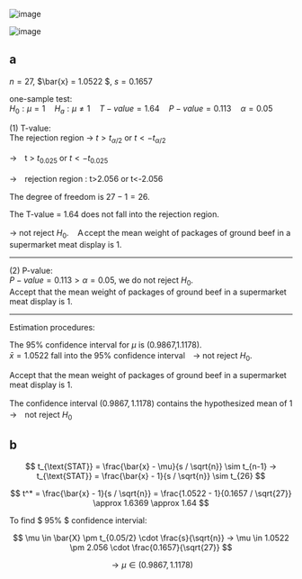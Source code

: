 ![image](https://github.com/user-attachments/assets/1db242bc-28ab-41d4-a108-5fd551c7d05a)

![image](https://github.com/user-attachments/assets/3f16854b-0322-4d59-b52c-8e344e5912d6)

## a

$n = 27$, $\bar{x} = 1.0522 $, $s = 0.1657$


one-sample test:  
$H_0:\mu=1 \quad H_a:\mu \neq 1 \quad T-value = 1.64 \quad P-value = 0.113 \quad \alpha = 0.05$  

(1) T-value:  
The rejection region → $t>t_{\alpha/2}$ or $t<-t_{\alpha/2}$ 

→　t > $t_{0.025}$ or $t<-t_{0.025}$  

→　rejection region : t>2.056 or t<-2.056

The degree of freedom is $27-1=26$.

The T-value = 1.64 does not fall into the rejection region.  

→ not reject $H_0$.　Ａccept the mean weight of packages of ground beef in a supermarket meat display is 1.  

---

(2) P-value:  
$P-value = 0.113 > \alpha = 0.05$, we do not reject $H_0$.  
Accept that the mean weight of packages of ground beef in a supermarket meat display is 1.  

---
    
Estimation procedures:  

The 95% confidence interval for $\mu$ is (0.9867,1.1178).  
$\bar{x} = 1.0522$ fall into the 95% confidence interval　→ not reject $H_0$.  

Accept that the mean weight of packages of ground beef in a supermarket meat display is 1.

The confidence interval $(0.9867, 1.1178)$ contains the hypothesized mean of 1　→　not reject $H_0$



## b

$$
t_{\text{STAT}} = \frac{\bar{x} - \mu}{s / \sqrt{n}} \sim t_{n-1} → t_{\text{STAT}} = \frac{\bar{x} - 1}{s / \sqrt{n}} \sim t_{26}
$$

$$
t^* = \frac{\bar{x} - 1}{s / \sqrt{n}} = \frac{1.0522 - 1}{0.1657 / \sqrt{27}} \approx 1.6369 \approx 1.64
$$

To find $ 95% $ confidence intervial:

$$
\mu \in \bar{X} \pm t_{0.05/2} \cdot \frac{s}{\sqrt{n}} → \mu \in 1.0522 \pm 2.056 \cdot \frac{0.1657}{\sqrt{27}}
$$

$$
→ \mu \in (0.9867,1.1178)
$$

